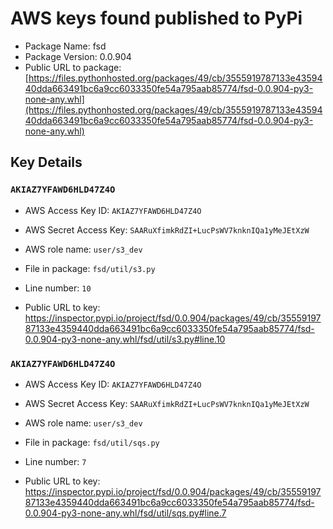 # AWS keys found published to PyPi

* Package Name: fsd
* Package Version: 0.0.904
* Public URL to package: [https://files.pythonhosted.org/packages/49/cb/3555919787133e4359440dda663491bc6a9cc6033350fe54a795aab85774/fsd-0.0.904-py3-none-any.whl](https://files.pythonhosted.org/packages/49/cb/3555919787133e4359440dda663491bc6a9cc6033350fe54a795aab85774/fsd-0.0.904-py3-none-any.whl)

## Key Details

### `AKIAZ7YFAWD6HLD47Z4O`

* AWS Access Key ID: `AKIAZ7YFAWD6HLD47Z4O`
* AWS Secret Access Key: `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` 
* AWS role name: `user/s3_dev`
* File in package: `fsd/util/s3.py`
* Line number: `10`

* Public URL to key: https://inspector.pypi.io/project/fsd/0.0.904/packages/49/cb/3555919787133e4359440dda663491bc6a9cc6033350fe54a795aab85774/fsd-0.0.904-py3-none-any.whl/fsd/util/s3.py#line.10



### `AKIAZ7YFAWD6HLD47Z4O`

* AWS Access Key ID: `AKIAZ7YFAWD6HLD47Z4O`
* AWS Secret Access Key: `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` 
* AWS role name: `user/s3_dev`
* File in package: `fsd/util/sqs.py`
* Line number: `7`

* Public URL to key: https://inspector.pypi.io/project/fsd/0.0.904/packages/49/cb/3555919787133e4359440dda663491bc6a9cc6033350fe54a795aab85774/fsd-0.0.904-py3-none-any.whl/fsd/util/sqs.py#line.7


